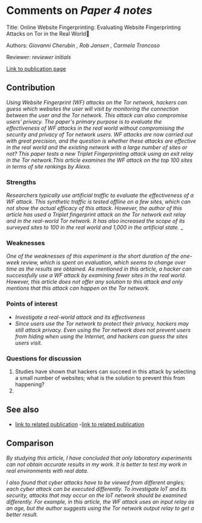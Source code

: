 # Comments on _Paper 4 notes_Title:   Online Website Fingerprinting: Evaluating Website Fingerprinting Attacks on Tor in the Real WorldAuthors: _Giovanni Cherubin ,   Rob Jansen , 	 Carmela Troncoso_Reviewer: _reviewer initials_[Link to publication page](https://www.usenix.org/conference/usenixsecurity22/presentation/cherubin)## Contribution_Using Website Fingerprint (WF) attacks on the Tor network, hackers can guess which websites the user will visit by monitoring the connection between the user and the Tor network. This attack can also compromise users' privacy. The paper's primary purpose is to evaluate the effectiveness of WF attacks in the real world without compromising the security and privacy of Tor network users. WF attacks are now carried out with great precision, and the question is whether these attacks are effective in the real world and the existing network with a large number of sites or not? This paper tests a new Triplet Fingerprinting attack using an exit relay in the Tor network.This article examines the WF attack on the top 100 sites in terms of site rankings by Alexa._### Strengths_Researchers typically use artificial traffic to evaluate the effectiveness of a WF attack. This synthetic traffic is tested offline on a few sites, which can not show the actual efficacy of this attack. However, the author of this article has used a Triplet fingerprint attack on the Tor network exit relay and in the real-world Tor network. It has also increased the scope of its surveyed sites to 100 in the real world and 1,000 in the artificial state.__### Weaknesses_One of the weaknesses of this experiment is the short duration of the one-week review, which is spent on evaluation, which seems to change over time as the results are obtained.As mentioned in this article, a hacker can successfully use a WF attack by examining fewer sites in the real world. However, this article does not offer any solution to this attack and only mentions that this attack can happen on the Tor network._ ### Points of interest- _Investigate a real-world attack and its effectiveness_- _Since users use the Tor network to protect their privacy, hackers may still attack privacy. Even using the Tor network does not prevent users from hiding when using the Internet, and hackers can guess the sites users visit._### Questions for discussion1. Studies have shown that hackers can succeed in this attack by selecting a small number of websites; what is the solution to prevent this from happening?2. ## See also- [link to related publication](https://www.researchgate.net/publication/290568676_A_Critical_Evaluation_of_Website_Fingerprinting_Attacks)-[link to related publication](https://www.researchgate.net/publication/305423586_On_Realistically_Attacking_Tor_with_Website_Fingerprinting)## Comparison_By studying this article, I have concluded that only laboratory experiments can not obtain accurate results in my work. It is better to test my work in real environments with real data.__I also found that cyber attacks have to be viewed from different angles; each cyber attack can be executed differently. To investigate IoT and its security, attacks that may occur on the IoT network should be examined differently. For example, in this article, the WF attack uses an input relay as an age, but the author suggests using the Tor network output relay to get a better result._